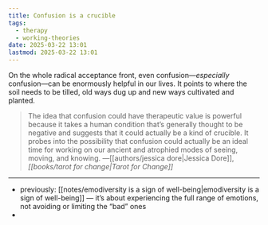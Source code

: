 ```yaml
---
title: Confusion is a crucible
tags:
  - therapy
  - working-theories
date: 2025-03-22 13:01
lastmod: 2025-03-22 13:01
---
```

On the whole radical acceptance front, even confusion—*especially* confusion—can be enormously helpful in our lives. It points to where the soil needs to be tilled, old ways dug up and new ways cultivated and planted.

> The idea that confusion could have therapeutic value is powerful because it takes a human condition that’s generally thought to be negative and suggests that it could actually be a kind of crucible. It probes into the possibility that confusion could actually be an ideal time for working on our ancient and atrophied modes of seeing, moving, and knowing. —[[authors/jessica dore|Jessica Dore]], *[[books/tarot for change|Tarot for Change]]*

---
- previously: [[notes/emodiversity is a sign of well-being|emodiversity is a sign of well-being]] — it’s about experiencing the full range of emotions, not avoiding or limiting the “bad” ones
- 